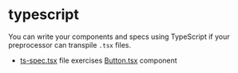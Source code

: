 # typescript

You can write your components and specs using TypeScript if your preprocessor can transpile `.tsx` files.

- [ts-spec.tsx](ts-spec.tsx) file exercises [Button.tsx](Button.tsx) component
